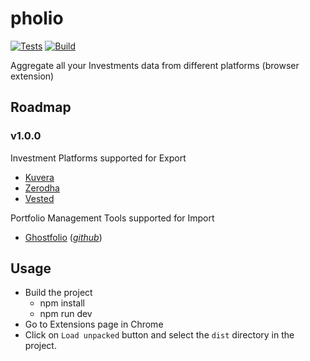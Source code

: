 # pholio
[![Tests](https://github.com/6ameDev/pholio/actions/workflows/tests.yml/badge.svg)](https://github.com/6ameDev/pholio/actions/workflows/tests.yml)
[![Build](https://github.com/6ameDev/pholio/actions/workflows/build.yml/badge.svg)](https://github.com/6ameDev/pholio/actions/workflows/build.yml)

Aggregate all your Investments data from different platforms (browser extension)

## Roadmap 

### v1.0.0

Investment Platforms supported for Export
- [Kuvera](https://kuvera.in/)
- [Zerodha](https://console.zerodha.com/)
- [Vested](https://app.vestedfinance.com/)

Portfolio Management Tools supported for Import
- [Ghostfolio](https://ghostfol.io/) ([_github_](https://github.com/ghostfolio/ghostfolio))

## Usage

- Build the project
  - npm install
  - npm run dev
- Go to Extensions page in Chrome
- Click on `Load unpacked` button and select the `dist` directory in the project.
